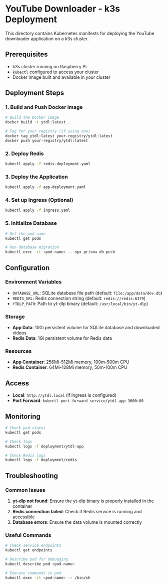 # YouTube Downloader - k3s Deployment

This directory contains Kubernetes manifests for deploying the YouTube downloader application on a k3s cluster.

## Prerequisites

- k3s cluster running on Raspberry Pi
- `kubectl` configured to access your cluster
- Docker image built and available in your cluster

## Deployment Steps

### 1. Build and Push Docker Image

```bash
# Build the Docker image
docker build -t ytdl:latest .

# Tag for your registry (if using one)
docker tag ytdl:latest your-registry/ytdl:latest
docker push your-registry/ytdl:latest
```

### 2. Deploy Redis

```bash
kubectl apply -f redis-deployment.yaml
```

### 3. Deploy the Application

```bash
kubectl apply -f app-deployment.yaml
```

### 4. Set up Ingress (Optional)

```bash
kubectl apply -f ingress.yaml
```

### 5. Initialize Database

```bash
# Get the pod name
kubectl get pods

# Run database migration
kubectl exec -it <pod-name> -- npx prisma db push
```

## Configuration

### Environment Variables

- `DATABASE_URL`: SQLite database file path (default: `file:/app/data/dev.db`)
- `REDIS_URL`: Redis connection string (default: `redis://redis:6379`)
- `YTDLP_PATH`: Path to yt-dlp binary (default: `/usr/local/bin/yt-dlp`)

### Storage

- **App Data**: 10Gi persistent volume for SQLite database and downloaded videos
- **Redis Data**: 1Gi persistent volume for Redis data

### Resources

- **App Container**: 256Mi-512Mi memory, 100m-500m CPU
- **Redis Container**: 64Mi-128Mi memory, 50m-100m CPU

## Access

- **Local**: `http://ytdl.local` (if ingress is configured)
- **Port Forward**: `kubectl port-forward service/ytdl-app 3000:80`

## Monitoring

```bash
# Check pod status
kubectl get pods

# Check logs
kubectl logs -f deployment/ytdl-app

# Check Redis logs
kubectl logs -f deployment/redis
```

## Troubleshooting

### Common Issues

1. **yt-dlp not found**: Ensure the yt-dlp binary is properly installed in the container
2. **Redis connection failed**: Check if Redis service is running and accessible
3. **Database errors**: Ensure the data volume is mounted correctly

### Useful Commands

```bash
# Check service endpoints
kubectl get endpoints

# Describe pod for debugging
kubectl describe pod <pod-name>

# Execute commands in pod
kubectl exec -it <pod-name> -- /bin/sh
```
